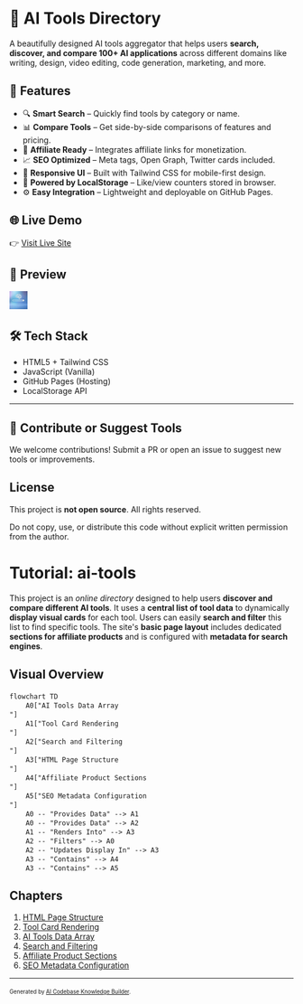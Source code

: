 # 🧠 AI Tools Directory

A beautifully designed AI tools aggregator that helps users **search, discover, and compare 100+ AI applications** across different domains like writing, design, video editing, code generation, marketing, and more.

## 🌟 Features

- 🔍 **Smart Search** – Quickly find tools by category or name.
- 📊 **Compare Tools** – Get side-by-side comparisons of features and pricing.
- 🤑 **Affiliate Ready** – Integrates affiliate links for monetization.
- 📈 **SEO Optimized** – Meta tags, Open Graph, Twitter cards included.
- 🎨 **Responsive UI** – Built with Tailwind CSS for mobile-first design.
- 🧠 **Powered by LocalStorage** – Like/view counters stored in browser.
- ⚙️ **Easy Integration** – Lightweight and deployable on GitHub Pages.

## 🌐 Live Demo

👉 [Visit Live Site](https://santanu-p.github.io/ai-tools/)

## 📸 Preview

![AI Tools Directory Screenshot](https://github.com/santanu-p/ai-tools/blob/main/favicon_io/favicon-32x32.png)

## 🛠️ Tech Stack

- HTML5 + Tailwind CSS
- JavaScript (Vanilla)
- GitHub Pages (Hosting)
- LocalStorage API

---

## 📩 Contribute or Suggest Tools

We welcome contributions! Submit a PR or open an issue to suggest new tools or improvements.

## License

This project is **not open source**. All rights reserved.

Do not copy, use, or distribute this code without explicit written permission from the author.




# Tutorial: ai-tools

This project is an *online directory* designed to help users **discover and compare different AI tools**.
It uses a **central list of tool data** to dynamically **display visual cards** for each tool.
Users can easily **search and filter** this list to find specific tools.
The site's **basic page layout** includes dedicated **sections for affiliate products** and is configured with **metadata for search engines**.


## Visual Overview

```mermaid
flowchart TD
    A0["AI Tools Data Array
"]
    A1["Tool Card Rendering
"]
    A2["Search and Filtering
"]
    A3["HTML Page Structure
"]
    A4["Affiliate Product Sections
"]
    A5["SEO Metadata Configuration
"]
    A0 -- "Provides Data" --> A1
    A0 -- "Provides Data" --> A2
    A1 -- "Renders Into" --> A3
    A2 -- "Filters" --> A0
    A2 -- "Updates Display In" --> A3
    A3 -- "Contains" --> A4
    A3 -- "Contains" --> A5
```

## Chapters

1. [HTML Page Structure
](01_html_page_structure_.md)
2. [Tool Card Rendering
](02_tool_card_rendering_.md)
3. [AI Tools Data Array
](03_ai_tools_data_array_.md)
4. [Search and Filtering
](04_search_and_filtering_.md)
5. [Affiliate Product Sections
](05_affiliate_product_sections_.md)
6. [SEO Metadata Configuration
](06_seo_metadata_configuration_.md)

---

<sub><sup>Generated by [AI Codebase Knowledge Builder](https://github.com/The-Pocket/Tutorial-Codebase-Knowledge).</sup></sub>
